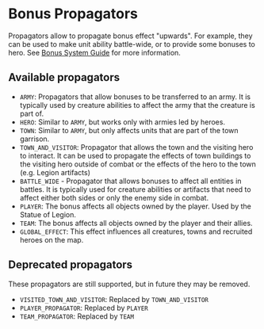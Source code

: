# Bonus Propagators

Propagators allow to propagate bonus effect "upwards". For example, they can be used to make unit ability battle-wide, or to provide some bonuses to hero. See [Bonus System Guide](../Guides/Bonus_System.md) for more information.

## Available propagators

- `ARMY`: Propagators that allow bonuses to be transferred to an army. It is typically used by creature abilities to affect the army that the creature is part of.
- `HERO`: Similar to `ARMY`, but works only with armies led by heroes.
- `TOWN`: Similar to `ARMY`, but only affects units that are part of the town garrison.
- `TOWN_AND_VISITOR`: Propagator that allows the town and the visiting hero to interact. It can be used to propagate the effects of town buildings to the visiting hero outside of combat or the effects of the hero to the town (e.g. Legion artifacts)
- `BATTLE_WIDE` - Propagator that allows bonuses to affect all entities in battles. It is typically used for creature abilities or artifacts that need to affect either both sides or only the enemy side in combat.
- `PLAYER`: The bonus affects all objects owned by the player. Used by the Statue of Legion.
- `TEAM`: The bonus affects all objects owned by the player and their allies.
- `GLOBAL_EFFECT`: This effect influences all creatures, towns and recruited heroes on the map.

## Deprecated propagators

These propagators are still supported, but in future they may be removed.

- `VISITED_TOWN_AND_VISITOR`: Replaced by `TOWN_AND_VISITOR`
- `PLAYER_PROPAGATOR`: Replaced by `PLAYER`
- `TEAM_PROPAGATOR`: Replaced by `TEAM`
